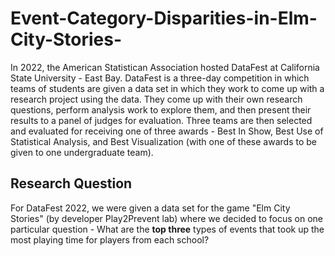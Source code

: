 # Event-Category-Disparities-in-Elm-City-Stories-

In 2022, the American Statistican Association hosted DataFest at California State University - East Bay.  DataFest is a three-day competition in which teams of students are given a data set in which they work to come up with a research project using the data.  They come up with their own research questions, perform analysis work to explore them, and then present their results to a panel of judges for evaluation.  Three teams are then selected and evaluated for receiving one of three awards - Best In Show, Best Use of Statistical Analysis, and Best Visualization (with one of these awards to be given to one undergraduate team).  

## Research Question
For DataFest 2022, we were given a data set for the game "Elm City Stories" (by developer Play2Prevent lab) where we decided to focus on one particular question - What are the **top three** types of events that took up the most playing time for players from each school?

